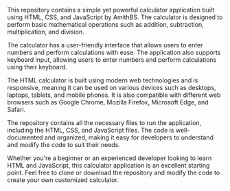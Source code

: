 This repository contains a simple yet powerful calculator application built using HTML, CSS, and JavaScript by AmithBS. The calculator is designed to perform basic mathematical operations such as addition, subtraction, multiplication, and division.

The calculator has a user-friendly interface that allows users to enter numbers and perform calculations with ease. The application also supports keyboard input, allowing users to enter numbers and perform calculations using their keyboard.

The HTML calculator is built using modern web technologies and is responsive, meaning it can be used on various devices such as desktops, laptops, tablets, and mobile phones. It is also compatible with different web browsers such as Google Chrome, Mozilla Firefox, Microsoft Edge, and Safari.

The repository contains all the necessary files to run the application, including the HTML, CSS, and JavaScript files. The code is well-documented and organized, making it easy for developers to understand and modify the code to suit their needs.

Whether you're a beginner or an experienced developer looking to learn HTML and JavaScript, this calculator application is an excellent starting point. Feel free to clone or download the repository and modify the code to create your own customized calculator.
